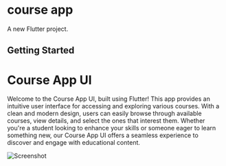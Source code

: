 # course app

A new Flutter project.

## Getting Started

# Course App UI

Welcome to the Course App UI, built using Flutter! This app provides an intuitive user interface for accessing and exploring various courses. With a clean and modern design, users can easily browse through available courses, view details, and select the ones that interest them. Whether you're a student looking to enhance your skills or someone eager to learn something new, our Course App UI offers a seamless experience to discover and engage with educational content.

![Screenshot](https://i.ibb.co/GV3pYf0/Whats-App-Image-2023-08-19-at-18-52-07.jpg)
